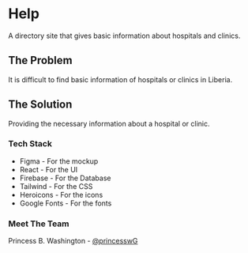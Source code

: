 # Help
A directory site that gives basic information about hospitals and clinics.

## The Problem
It is difficult to find basic information of hospitals or clinics in Liberia.

## The Solution
Providing the necessary information about a hospital or clinic.


### Tech Stack
- Figma - For the mockup
- React - For the UI
- Firebase - For the Database
- Tailwind - For the CSS
- Heroicons - For the icons
- Google Fonts - For the fonts


### Meet The Team
Princess B. Washington - [@princesswG](https://www.github.com/princesswG)
